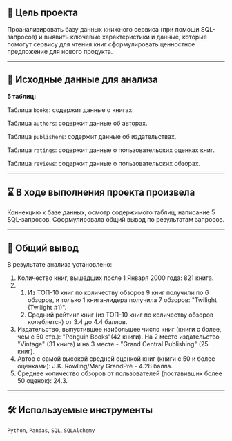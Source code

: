 ## 🎯 Цель проекта
Проанализировать базу данных книжного сервиса (при помощи SQL-запросов) и выявить ключевые характеристики и данные, которые помогут сервису для чтения книг сформулировать  ценностное предложение для нового продукта.
<hr>

## 📂 Исходные данные для анализа
**5 таблиц:**

Таблица `books`: содержит данные о книгах.

Таблица `authors`: содержит данные об авторах.

Таблица `publishers`: содержит данные об издательствах.

Таблица `ratings`: содержит данные о пользовательских оценках книг.

Таблица `reviews`: содержит данные о пользовательских обзорах.
<hr>

## ⌛ В ходе выполнения проекта произвела
Коннекцию к базе данных, осмотр содержимого таблиц, написание 5 SQL-запросов. Сформулировала общий вывод по результатам запросов.
<hr>

## 📃 Общий вывод
В результате анализа установлено:
1. Количество книг, вышедших после 1 Января 2000 года: 821 книга.
2. 1) Из ТОП-10 книг по количеству обзоров 9 книг получили по 6 обзоров, и только 1 книга-лидера получила 7 обзоров: "Twilight (Twilight #1)".
   2) Средний рейтинг книг (из ТОП-10 книг по количеству обзоров колеблется) от 3.4 до 4.4 баллов.
3. Издательство, выпустившее наибольшее число книг (книги с более, чем с 50 стр.): "Penguin Books"(42 книги).
    На 2 месте издательство "Vintage" (31 книга) и на 3 месте - "Grand Central Publishing" (25 книг).
4. Автор с самой высокой средней оценкой книг (книги с 50 и более оценками): J.K. Rowling/Mary GrandPré - 4.28 балла.
5. Среднее количество обзоров от пользователей (поставивших более 50 оценок): 24.3.
<hr>

## 🛠️ Используемые инструменты
`Python`, `Pandas`, `SQL`, `SQLAlchemy`
